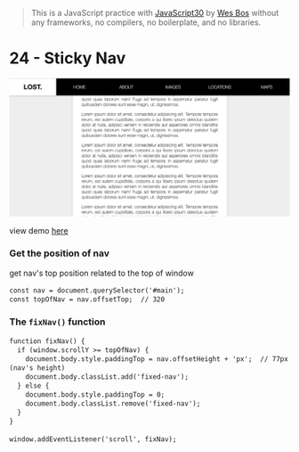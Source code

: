 > This is a JavaScript practice with [JavaScript30](https://javascript30.com/) by [Wes Bos](https://github.com/wesbos) without any frameworks, no compilers, no boilerplate, and no libraries.

# 24 - Sticky Nav

![](images/00.png)

view demo [here](https://varmakollu.github.io/JavaScript30/2420-%20Sticky%20Nav/index.html)

### Get the position of nav

get nav's top position related to the top of window

```
const nav = document.querySelector('#main');
const topOfNav = nav.offsetTop;  // 320
```

### The `fixNav()` function

```
function fixNav() {
  if (window.scrollY >= topOfNav) {
    document.body.style.paddingTop = nav.offsetHeight + 'px';  // 77px (nav's height)
    document.body.classList.add('fixed-nav');
  } else {
    document.body.style.paddingTop = 0;
    document.body.classList.remove('fixed-nav');
  }
}

window.addEventListener('scroll', fixNav);
```
